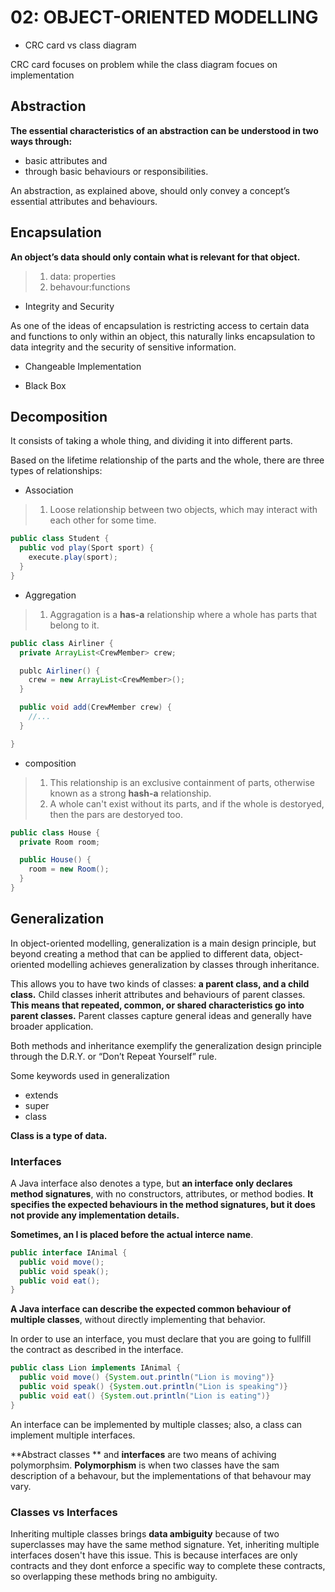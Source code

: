 # 02: OBJECT-ORIENTED MODELLING

- CRC card vs class diagram

CRC card focuses on problem
while the class diagram focues on implementation


## Abstraction

**The essential characteristics of an abstraction can be understood in
two ways through:**

- basic attributes and 
- through basic behaviours
or responsibilities. 

An abstraction, as explained above, should only convey a concept’s
essential attributes and behaviours. 


## Encapsulation

**An object’s data should only contain what is relevant for that object.**

>1. data: properties
>2. behavour:functions

- Integrity and Security

As one of the ideas of encapsulation is restricting access to certain
data and functions to only within an object, this naturally links
encapsulation to data integrity and the security of sensitive
information. 

- Changeable Implementation

- Black Box


## Decomposition

It consists of taking a whole thing, and dividing it into different parts. 

Based on the lifetime relationship of the parts and the whole, there are three types of relationships:

- Association
>1. Loose relationship between two objects, which may interact with each other for some time.

```java
public class Student {
  public vod play(Sport sport) {
    execute.play(sport);
  }
}
```

- Aggregation

>1. Aggragation is a **has-a** relationship where a whole has parts that belong to it.

```java
public class Airliner {
  private ArrayList<CrewMember> crew;

  publc Airliner() {
    crew = new ArrayList<CrewMember>();
  }

  public void add(CrewMember crew) {
    //...
  }

}
```


- composition

>1. This relationship is an exclusive containment of parts, otherwise known as a strong
**hash-a** relationship.
>2. A whole can't exist without its parts, and if the whole is destoryed, then the pars are destoryed too.

```java
public class House {
  private Room room;

  public House() {
    room = new Room();
  }
}
```


## Generalization

In object-oriented modelling, generalization is a main design
principle, but beyond creating a method that can be applied to
different data, object-oriented modelling achieves generalization by
classes through inheritance.

This allows you to have two kinds of classes: **a parent class, and a
child class.** Child classes inherit attributes and behaviours of parent
classes. **This means that repeated, common, or shared
characteristics go into parent classes.** Parent classes capture
general ideas and generally have broader application.

Both methods and inheritance exemplify the generalization design
principle through the D.R.Y. or “Don’t Repeat Yourself” rule. 


Some keywords used in generalization

- extends
- super
- class

**Class is a type of data.**

### Interfaces

A Java interface also denotes a type, but **an interface only declares
method signatures**, with no constructors, attributes, or method
bodies. **It specifies the expected behaviours in the method
signatures, but it does not provide any implementation details.**

**Sometimes, an I is placed before the actual interce name**.

```java
public interface IAnimal {
  public void move();
  public void speak();
  public void eat();
}
```

**A Java interface can describe the expected common behaviour of
multiple classes**, without directly implementing that behavior. 

In order to use an interface, you must declare that you are going to fullfill the contract as described in the interface.

```java
public class Lion implements IAnimal {
  public void move() {System.out.println("Lion is moving")}
  public void speak() {System.out.println("Lion is speaking")}
  public void eat() {System.out.println("Lion is eating")}
}
```

An interface can be implemented by multiple classes; also, a class can implement multiple interfaces.


**Abstract classes ** and **interfaces** are two means of achiving polymorphsim.
**Polymorphism** is  when two classes have the sam description of a behavour, but the 
implementations of that behavour may vary.

### Classes vs Interfaces

Inheriting multiple classes brings **data ambiguity** because of two superclasses may have the same method signature. Yet, inheriting multiple interfaces dosen't have this issue. This is because interfaces are only contracts and they dont enforce a specific way to complete these contracts, so overlapping these methods bring no ambiguity.


